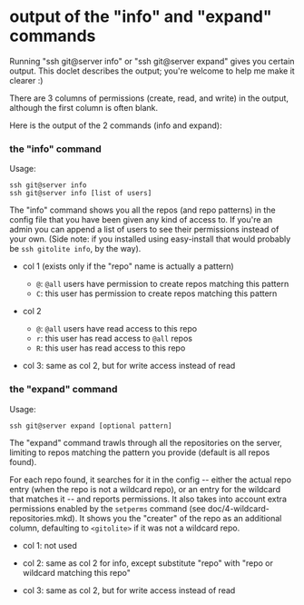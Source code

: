 # output of the "info" and "expand" commands

Running "ssh git@server info" or "ssh git@server expand" gives you certain
output.  This doclet describes the output; you're welcome to help me make it
clearer :)

There are 3 columns of permissions (create, read, and write) in the output,
although the first column is often blank.

Here is the output of the 2 commands (info and expand):

### the "info" command

Usage:

    ssh git@server info
    ssh git@server info [list of users]

The "info" command shows you all the repos (and repo patterns) in the config
file that you have been given any kind of access to.  If you're an admin you
can append a list of users to see their permissions instead of your own.
(Side note: if you installed using easy-install that would probably be `ssh
gitolite info`, by the way).

  * col 1 (exists only if the "repo" name is actually a pattern)
      * `@`: `@all` users have permission to create repos matching this
        pattern
      * `C`: this user has permission to create repos matching this pattern

  * col 2
      * `@`: `@all` users have read access to this repo
      * `r`: this user has read access to `@all` repos
      * `R`: this user has read access to this repo

  * col 3: same as col 2, but for write access instead of read

### the "expand" command

Usage:

    ssh git@server expand [optional pattern]

The "expand" command trawls through all the repositories on the server,
limiting to repos matching the pattern you provide (default is all repos
found).

For each repo found, it searches for it in the config -- either the actual
repo entry (when the repo is not a wildcard repo), or an entry for the
wildcard that matches it -- and reports permissions.  It also takes into
account extra permissions enabled by the `setperms` command (see
doc/4-wildcard-repositories.mkd).  It shows you the "creater" of the repo as
an additional column, defaulting to `<gitolite>` if it was not a wildcard
repo.

  * col 1: not used

  * col 2: same as col 2 for info, except substitute "repo" with "repo or
    wildcard matching this repo"

  * col 3: same as col 2, but for write access instead of read

